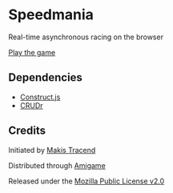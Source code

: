 # Speedmania

Real-time asynchronous racing on the browser

[Play the game](http://racemania.i-ga.me/)


## Dependencies

* [Construct.js](http://github.com/makesites/construct)
* [CRUDr](http://github.com/makesites/crudr)


## Credits

Initiated by [Makis Tracend](http://github.com/tracend)

Distributed through [Amigame](http://amigame.co/)

Released under the [Mozilla Public License v2.0](https://www.mozilla.org/MPL/2.0/)
